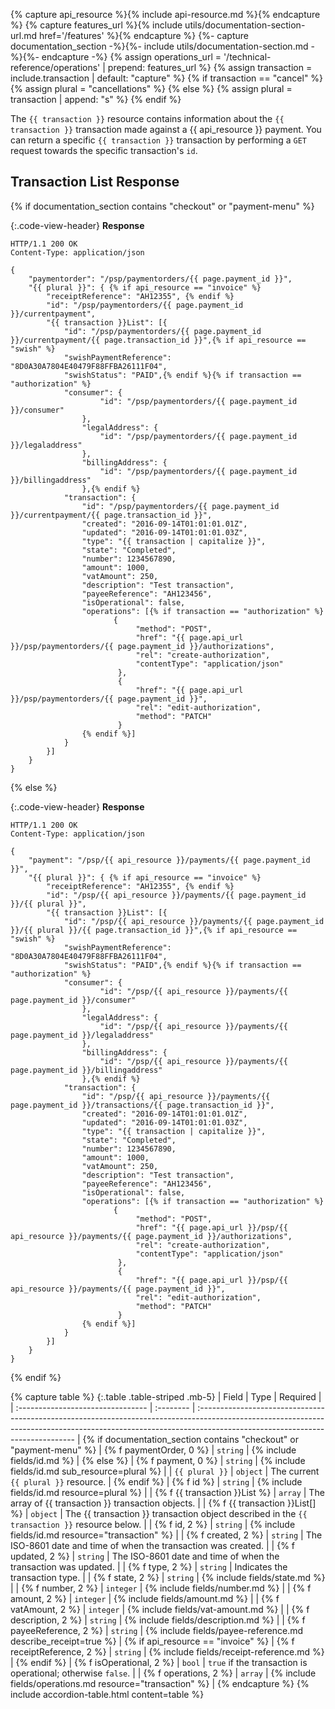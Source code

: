{% capture api_resource %}{% include api-resource.md %}{% endcapture %}
{% capture features_url %}{% include utils/documentation-section-url.md href='/features' %}{% endcapture %}
{%- capture documentation_section -%}{%- include utils/documentation-section.md -%}{%- endcapture -%}
{% assign operations_url = '/technical-reference/operations' | prepend: features_url %}
{% assign transaction = include.transaction | default: "capture" %}
{% if transaction == "cancel" %}
    {% assign plural = "cancellations" %}
{% else %}
    {% assign plural = transaction | append: "s" %}
{% endif %}

The `{{ transaction }}` resource contains information about the
`{{ transaction }}` transaction made against a {{ api_resource }} payment. You can
return a specific `{{ transaction }}` transaction by performing a `GET` request
towards the specific transaction's `id`.

## Transaction List Response

{% if documentation_section contains "checkout" or "payment-menu" %}

{:.code-view-header}
**Response**

```http
HTTP/1.1 200 OK
Content-Type: application/json

{
    "paymentorder": "/psp/paymentorders/{{ page.payment_id }}",
    "{{ plural }}": { {% if api_resource == "invoice" %}
        "receiptReference": "AH12355", {% endif %}
        "id": "/psp/paymentorders/{{ page.payment_id }}/currentpayment",
        "{{ transaction }}List": [{
            "id": "/psp/paymentorders/{{ page.payment_id }}/currentpayment/{{ page.transaction_id }}",{% if api_resource == "swish" %}
            "swishPaymentReference": "8D0A30A7804E40479F88FFBA26111F04",
            "swishStatus": "PAID",{% endif %}{% if transaction == "authorization" %}
            "consumer": {
                    "id": "/psp/paymentorders/{{ page.payment_id }}/consumer"
                },
                "legalAddress": {
                    "id": "/psp/paymentorders/{{ page.payment_id }}/legaladdress"
                },
                "billingAddress": {
                    "id": "/psp/paymentorders/{{ page.payment_id }}/billingaddress"
                },{% endif %}
            "transaction": {
                "id": "/psp/paymentorders/{{ page.payment_id }}/currentpayment/{{ page.transaction_id }}",
                "created": "2016-09-14T01:01:01.01Z",
                "updated": "2016-09-14T01:01:01.03Z",
                "type": "{{ transaction | capitalize }}",
                "state": "Completed",
                "number": 1234567890,
                "amount": 1000,
                "vatAmount": 250,
                "description": "Test transaction",
                "payeeReference": "AH123456",
                "isOperational": false,
                "operations": [{% if transaction == "authorization" %}
                       {
                            "method": "POST",
                            "href": "{{ page.api_url }}/psp/paymentorders/{{ page.payment_id }}/authorizations",
                            "rel": "create-authorization",
                            "contentType": "application/json"
                        },
                        {
                            "href": "{{ page.api_url }}/psp/paymentorders/{{ page.payment_id }}",
                            "rel": "edit-authorization",
                            "method": "PATCH"
                        }
                {% endif %}]
            }
        }]
    }
}
```

{% else %}

{:.code-view-header}
**Response**

```http
HTTP/1.1 200 OK
Content-Type: application/json

{
    "payment": "/psp/{{ api_resource }}/payments/{{ page.payment_id }}",
    "{{ plural }}": { {% if api_resource == "invoice" %}
        "receiptReference": "AH12355", {% endif %}
        "id": "/psp/{{ api_resource }}/payments/{{ page.payment_id }}/{{ plural }}",
        "{{ transaction }}List": [{
            "id": "/psp/{{ api_resource }}/payments/{{ page.payment_id }}/{{ plural }}/{{ page.transaction_id }}",{% if api_resource == "swish" %}
            "swishPaymentReference": "8D0A30A7804E40479F88FFBA26111F04",
            "swishStatus": "PAID",{% endif %}{% if transaction == "authorization" %}
            "consumer": {
                    "id": "/psp/{{ api_resource }}/payments/{{ page.payment_id }}/consumer"
                },
                "legalAddress": {
                    "id": "/psp/{{ api_resource }}/payments/{{ page.payment_id }}/legaladdress"
                },
                "billingAddress": {
                    "id": "/psp/{{ api_resource }}/payments/{{ page.payment_id }}/billingaddress"
                },{% endif %}
            "transaction": {
                "id": "/psp/{{ api_resource }}/payments/{{ page.payment_id }}/transactions/{{ page.transaction_id }}",
                "created": "2016-09-14T01:01:01.01Z",
                "updated": "2016-09-14T01:01:01.03Z",
                "type": "{{ transaction | capitalize }}",
                "state": "Completed",
                "number": 1234567890,
                "amount": 1000,
                "vatAmount": 250,
                "description": "Test transaction",
                "payeeReference": "AH123456",
                "isOperational": false,
                "operations": [{% if transaction == "authorization" %}
                       {
                            "method": "POST",
                            "href": "{{ page.api_url }}/psp/{{ api_resource }}/payments/{{ page.payment_id }}/authorizations",
                            "rel": "create-authorization",
                            "contentType": "application/json"
                        },
                        {
                            "href": "{{ page.api_url }}/psp/{{ api_resource }}/payments/{{ page.payment_id }}",
                            "rel": "edit-authorization",
                            "method": "PATCH"
                        }
                {% endif %}]
            }
        }]
    }
}
```

{% endif %}

{% capture table %}
{:.table .table-striped .mb-5}
| Field                             | Type      | Required                                                                                                                                                                                                     |
| :-------------------------------- | :-------- | :----------------------------------------------------------------------------------------------------------------------------------------------------------------------------------------------------------- | {% if documentation_section contains "checkout" or "payment-menu" %}
| {% f paymentOrder, 0 %}                         | `string`  | {% include fields/id.md %}                                                                                                                                                    | {% else %}
| {% f payment, 0 %}                         | `string`  | {% include fields/id.md sub_resource=plural %}                                                                                                                                                    |
| `{{ plural }}`                    | `object`  | The current `{{ plural }}` resource.                                                                                                                                                                         | {% endif %}
| {% f id %}                      | `string`  | {% include fields/id.md resource=plural %}                                                                                                                                                        |
| {% f {{ transaction }}List %}   | `array`   | The array of {{ transaction }} transaction objects.                                                                                                                                                          |
| {% f {{ transaction }}List[] %} | `object`  | The {{ transaction }} transaction object described in the `{{ transaction }}` resource below.                                                                                                                |
| {% f id, 2 %}                     | `string`  | {% include fields/id.md resource="transaction" %}                                                                                                                                                 |
| {% f created, 2 %}                | `string`  | The ISO-8601 date and time of when the transaction was created.                                                                                                                                              |
| {% f updated, 2 %}                | `string`  | The ISO-8601 date and time of when the transaction was updated.                                                                                                                                              |
| {% f type, 2 %}                   | `string`  | Indicates the transaction type.                                                                                                                                                                              |
| {% f state, 2 %}                  | `string`  | {% include fields/state.md %}   |
| {% f number, 2 %}                 | `integer` | {% include fields/number.md %} |
| {% f amount, 2 %}                 | `integer` | {% include fields/amount.md %}                                                                                                                                                                    |
| {% f vatAmount, 2 %}              | `integer` | {% include fields/vat-amount.md %}                                                                                                                                                                 |
| {% f description, 2 %}            | `string`  | {% include fields/description.md %}                                                                                                                   |
| {% f payeeReference, 2 %}         | `string`  | {% include fields/payee-reference.md describe_receipt=true %}                                                                                         | {% if api_resource == "invoice" %}
| {% f receiptReference, 2 %}       | `string`  | {% include fields/receipt-reference.md %}                                                                                                                 | {% endif %}
| {% f isOperational, 2 %}          | `bool`    | `true` if the transaction is operational; otherwise `false`.                                                                                                                                                 |
| {% f operations, 2 %}             | `array`   | {% include fields/operations.md resource="transaction" %}                                                                                                                |
{% endcapture %}
{% include accordion-table.html content=table %}
